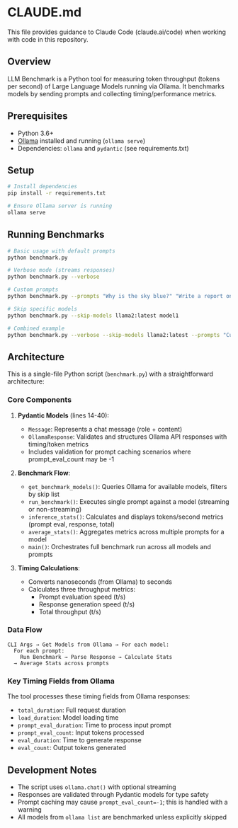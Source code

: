 # CLAUDE.md

This file provides guidance to Claude Code (claude.ai/code) when working with code in this repository.

## Overview

LLM Benchmark is a Python tool for measuring token throughput (tokens per second) of Large Language Models running via Ollama. It benchmarks models by sending prompts and collecting timing/performance metrics.

## Prerequisites

- Python 3.6+
- [Ollama](https://ollama.com/) installed and running (`ollama serve`)
- Dependencies: `ollama` and `pydantic` (see requirements.txt)

## Setup

```bash
# Install dependencies
pip install -r requirements.txt

# Ensure Ollama server is running
ollama serve
```

## Running Benchmarks

```bash
# Basic usage with default prompts
python benchmark.py

# Verbose mode (streams responses)
python benchmark.py --verbose

# Custom prompts
python benchmark.py --prompts "Why is the sky blue?" "Write a report on Nvidia"

# Skip specific models
python benchmark.py --skip-models llama2:latest model1

# Combined example
python benchmark.py --verbose --skip-models llama2:latest --prompts "Custom prompt 1" "Custom prompt 2"
```

## Architecture

This is a single-file Python script (`benchmark.py`) with a straightforward architecture:

### Core Components

1. **Pydantic Models** (lines 14-40):
   - `Message`: Represents a chat message (role + content)
   - `OllamaResponse`: Validates and structures Ollama API responses with timing/token metrics
   - Includes validation for prompt caching scenarios where prompt_eval_count may be -1

2. **Benchmark Flow**:
   - `get_benchmark_models()`: Queries Ollama for available models, filters by skip list
   - `run_benchmark()`: Executes single prompt against a model (streaming or non-streaming)
   - `inference_stats()`: Calculates and displays tokens/second metrics (prompt eval, response, total)
   - `average_stats()`: Aggregates metrics across multiple prompts for a model
   - `main()`: Orchestrates full benchmark run across all models and prompts

3. **Timing Calculations**:
   - Converts nanoseconds (from Ollama) to seconds
   - Calculates three throughput metrics:
     - Prompt evaluation speed (t/s)
     - Response generation speed (t/s)
     - Total throughput (t/s)

### Data Flow

```
CLI Args → Get Models from Ollama → For each model:
  For each prompt:
    Run Benchmark → Parse Response → Calculate Stats
  → Average Stats across prompts
```

### Key Timing Fields from Ollama

The tool processes these timing fields from Ollama responses:
- `total_duration`: Full request duration
- `load_duration`: Model loading time
- `prompt_eval_duration`: Time to process input prompt
- `prompt_eval_count`: Input tokens processed
- `eval_duration`: Time to generate response
- `eval_count`: Output tokens generated

## Development Notes

- The script uses `ollama.chat()` with optional streaming
- Responses are validated through Pydantic models for type safety
- Prompt caching may cause `prompt_eval_count=-1`; this is handled with a warning
- All models from `ollama list` are benchmarked unless explicitly skipped

